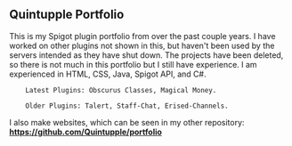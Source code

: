 ## Quintupple Portfolio

This is my Spigot plugin portfolio from over the past couple years. I have worked on other plugins not shown in this, but haven't been used by the servers intended as they have shut down. The projects have been deleted, so there is not much in this portfolio but I still have experience.
I am experienced in HTML, CSS, Java, Spigot API, and C#.

        Latest Plugins: Obscurus Classes, Magical Money.

        Older Plugins: Talert, Staff-Chat, Erised-Channels.

I also make websites, which can be seen in my other repository: **https://github.com/Quintupple/portfolio**
